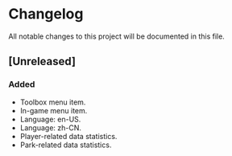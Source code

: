 # Changelog

All notable changes to this project will be documented in this file.

## [Unreleased]

### Added

- Toolbox menu item. 
- In-game menu item. 
- Language: en-US.
- Language: zh-CN.
- Player-related data statistics. 
- Park-related data statistics. 
